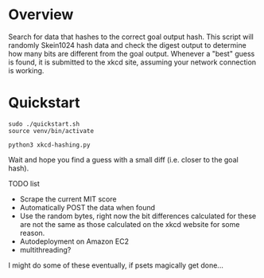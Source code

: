 # Overview

Search for data that hashes to the correct goal output hash. This script will randomly Skein1024 hash data and check the digest output to determine how many bits are different from the goal output. Whenever a "best" guess is found, it is submitted to the xkcd site, assuming your network connection is working.

# Quickstart

	sudo ./quickstart.sh
	source venv/bin/activate

    python3 xkcd-hashing.py

Wait and hope you find a guess with a small diff (i.e. closer to the goal hash).

TODO list
+ Scrape the current MIT score
+ Automatically POST the data when found
+ Use the random bytes, right now the bit differences calculated for these are not the same as those calculated on the xkcd website for some reason.
+ Autodeployment on Amazon EC2
+ multithreading?

I might do some of these eventually, if psets magically get done...








